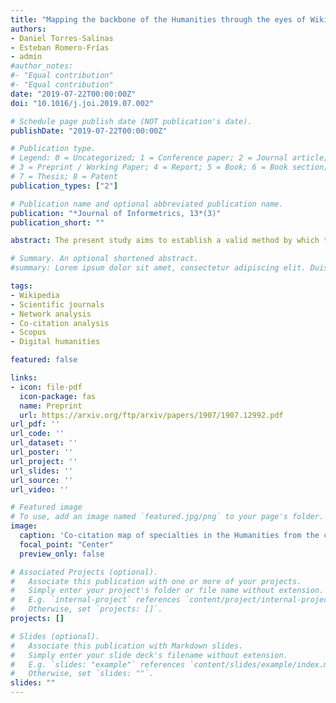 ```yaml
---
title: "Mapping the backbone of the Humanities through the eyes of Wikipedia"
authors:
- Daniel Torres-Salinas
- Esteban Romero-Frías
- admin
#author_notes:
#- "Equal contribution"
#- "Equal contribution"
date: "2019-07-22T00:00:00Z"
doi: "10.1016/j.joi.2019.07.002"

# Schedule page publish date (NOT publication's date).
publishDate: "2019-07-22T00:00:00Z"

# Publication type.
# Legend: 0 = Uncategorized; 1 = Conference paper; 2 = Journal article;
# 3 = Preprint / Working Paper; 4 = Report; 5 = Book; 6 = Book section;
# 7 = Thesis; 8 = Patent
publication_types: ["2"]

# Publication name and optional abbreviated publication name.
publication: "*Journal of Informetrics, 13*(3)"
publication_short: ""

abstract: The present study aims to establish a valid method by which to apply the co-citation methodology to Wikipedia article references and, subsequently, to map these relationships between scientific papers. This method, originally applied to scientific literature, will be transferred to the digital environment of collective knowledge generation. To this end, a dataset containing Wikipedia references collected from Altmetric and Scopus’ Journal Metrics journals has been used. The articles have been categorized according to the disciplines and specialties established in the All Science Journal Classification (ASJC). They have also been grouped by journal of publication. A set of articles in the Humanities, comprising 25555 Wikipedia articles with 41655 references to 32245 resources, has been selected. Finally, a descriptive statistical study has been conducted and co-citations have been mapped using networks and indicators of degree and betweenness centrality.

# Summary. An optional shortened abstract.
#summary: Lorem ipsum dolor sit amet, consectetur adipiscing elit. Duis posuere tellus ac convallis placerat. Proin tincidunt magna sed ex sollicitudin condimentum.

tags:
- Wikipedia
- Scientific journals
- Network analysis
- Co-citation analysis
- Scopus
- Digital humanities

featured: false

links:
- icon: file-pdf
  icon-package: fas
  name: Preprint
  url: https://arxiv.org/ftp/arxiv/papers/1907/1907.12992.pdf
url_pdf: ''
url_code: ''
url_dataset: ''
url_poster: ''
url_project: ''
url_slides: ''
url_source: ''
url_video: ''

# Featured image
# To use, add an image named `featured.jpg/png` to your page's folder. 
image:
  caption: 'Co-citation map of specialties in the Humanities from the co-citations received from Wikipedia entries during the period 2007–2017 using the Pathfinder algorithm'
  focal_point: "Center"
  preview_only: false

# Associated Projects (optional).
#   Associate this publication with one or more of your projects.
#   Simply enter your project's folder or file name without extension.
#   E.g. `internal-project` references `content/project/internal-project/index.md`.
#   Otherwise, set `projects: []`.
projects: []

# Slides (optional).
#   Associate this publication with Markdown slides.
#   Simply enter your slide deck's filename without extension.
#   E.g. `slides: "example"` references `content/slides/example/index.md`.
#   Otherwise, set `slides: ""`.
slides: ""
---
```

